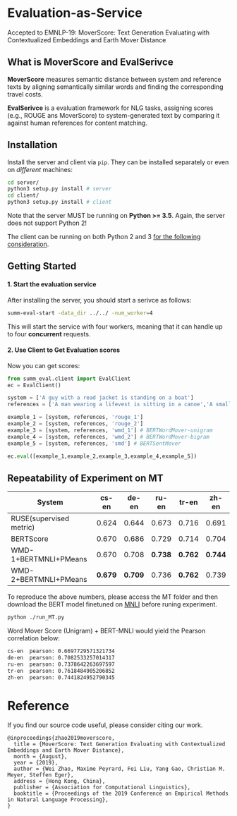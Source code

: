 <h1 align="left">Evaluation-as-Service</h1>

<p align="left"> Accepted to EMNLP-19: MoverScore: Text Generation Evaluating with Contextualized Embeddings and Earth Mover Distance </p>



<h2 align="left">What is MoverScore and EvalSerivce</h2>

**MoverScore** measures semantic distance between system and reference texts by aligning semantically similar words and finding the corresponding travel costs.

**EvalSerivce** is a evaluation framework for NLG tasks, assigning scores (e.g., ROUGE ans MoverScore) to system-generated text by comparing it against human references for content matching.

<h2 align="left">Installation</h2>

Install the server and client via `pip`. They can be installed separately or even on *different* machines:
```bash
cd server/
python3 setup.py install # server
cd client/
python3 setup.py install # client
```

Note that the server MUST be running on **Python >= 3.5**. Again, the server does not support Python 2!

The client can be running on both Python 2 and 3 [for the following consideration](#q-can-i-run-it-in-python-2).

<h2 align="left">Getting Started</h2>

#### 1. Start the evaluation service
After installing the server, you should start a serivce as follows:
```bash
summ-eval-start -data_dir ../../ -num_worker=4
```
This will start the service with four workers, meaning that it can handle up to four **concurrent** requests.

#### 2. Use Client to Get Evaluation scores
Now you can get scores:
```python
from summ_eval.client import EvalClient
ec = EvalClient()

system = ['A guy with a read jacket is standing on a boat']
references = ['A man wearing a lifevest is sitting in a canoe','A small white ferry rides through water']

example_1 = [system, references, 'rouge_1']
example_2 = [system, references, 'rouge_2']
example_3 = [system, references, 'wmd_1'] # BERTWordMover-unigram
example_4 = [system, references, 'wmd_2'] # BERTWordMover-bigram
example_5 = [system, references, 'smd'] # BERTSentMover

ec.eval([example_1,example_2,example_3,example_4,example_5])
```
<h2 align="left">Repeatability of Experiment on MT</h2>

System                  | cs-en | de-en | ru-en | tr-en | zh-en
----------------------- | :------: | :----------: | :------: | :------: | :------:
RUSE(supervised metric) | 0.624 | 0.644 | 0.673 | 0.716 | 0.691 | 0.685 
BERTScore               | 0.670 | 0.686 | 0.729 | 0.714 | 0.704 | 0.719 
WMD-1+BERTMNLI+PMeans   | 0.670    | 0.708     | **0.738** | **0.762**| **0.744**
WMD-2+BERTMNLI+PMeans   | **0.679**     | **0.709**     | 0.736 | **0.762**| 0.739

To reproduce the above numbers, please access the MT folder and then download the BERT model finetuned on [MNLI](https://drive.google.com/open?id=1LyWbyMg4CVHktbGPcm2pgtIPeiLg0W0g) before runing experiment.

```bash
python ./run_MT.py
```

Word Mover Score (Unigram) + BERT-MNLI would yield the Pearson correlation below:
```bash
cs-en  pearson: 0.6697729571321734
de-en  pearson: 0.7082533257014317
ru-en  pearson: 0.7378642263697597
tr-en  pearson: 0.7618484905206852
zh-en  pearson: 0.7441824952790345
```

# Reference
If you find our source code useful, please consider citing our work.
```
@inproceedings{zhao2019moverscore,
  title = {MoverScore: Text Generation Evaluating with Contextualized Embeddings and Earth Mover Distance},
  month = {August},
  year = {2019},
  author = {Wei Zhao, Maxime Peyrard, Fei Liu, Yang Gao, Christian M. Meyer, Steffen Eger},
  address = {Hong Kong, China},
  publisher = {Association for Computational Linguistics},
  booktitle = {Proceedings of the 2019 Conference on Empirical Methods in Natural Language Processing},
}
```
